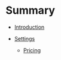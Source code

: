# Summary

* [Introduction](README.md)

* [Settings](settings/README.md)
  * [Pricing](settings/pricing.md)

